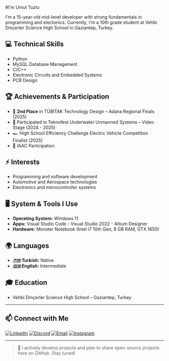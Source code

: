 #I'm Umut Tuzlu

I'm a 15-year-old mid-level developer with strong fundamentals in programming and electonics. Currently, I'm a 10th grade student at Vehbi Dinçerler Science High School in Gaziantep, Turkey.

## 💻 Technical Skills
- Python
- MySQL Database Management
- C/C++
- Electronic Circuits and Embedded Systems
- PCB Design

## 🏆 Achievements & Participation
- 🥈 **2nd Place** in TÜBİTAK Technology Design – Adana Regional Finals (2025)
- 🎥 Participated in Teknofest Underwater Unmanned Systems – Video Stage (2024 - 2025)
- 🏎️ High School Efficiency Challenge Electric Vehicle Competition Finalist (2025)
- 🔭 IAAC Participation

## ⚡ Interests
- Programming and software development
- Automotive and Aerospace technologies
- Electronics and microcontroller systems

## 🖥️ System & Tools I Use
- **Operating System:** Windows 11
- **Apps:** Visual Studio Code - Visual Studio 2022 - Altium Designer
- **Hardware:** Monster Notebook (Intel i7 10th Gen, 8 GB RAM, GTX 1650)

## 🌍 Languages
- ***🇹🇷 Turkish:*** Native
- ***🇬🇧 English:*** Intermediate

## 🎓 Education
- Vehbi Dinçerler Science High School – Gaziantep, Turkey

---

## 📫 Connect with Me

[![LinkedIn](https://img.shields.io/badge/LinkedIn-0A66C2?style=for-the-badge&logo=linkedin&logoColor=white)](https://www.linkedin.com/in/umut-tuzlu-6840032b0/)
[![Discord](https://img.shields.io/badge/Discord-5865F2?style=for-the-badge&logo=discord&logoColor=white)](https://discordapp.com/users/elpis26)
[![Email](https://img.shields.io/badge/Email-D14836?style=for-the-badge&logo=protonmail&logoColor=white)](mailto:umuttuzlu0@protonmail.com)
[![Instagram](https://img.shields.io/badge/Instagram-E4405F?style=for-the-badge&logo=instagram&logoColor=white)](https://www.instagram.com/umuttuzlu_)

---

> 📌 I actively develop projects and plan to share open-source projects here on GitHub. Stay tuned!
